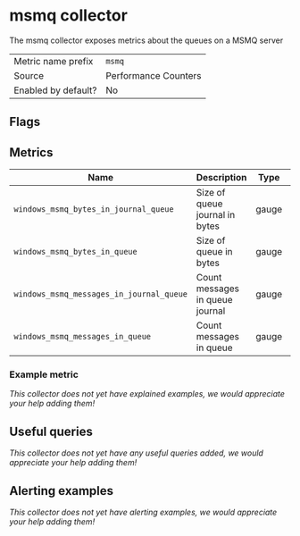 # msmq collector

The msmq collector exposes metrics about the queues on a MSMQ server

|                     |                      |
|---------------------|----------------------|
| Metric name prefix  | `msmq`               |
| Source              | Performance Counters |
| Enabled by default? | No                   |

## Flags

## Metrics

| Name                                     | Description                     | Type  | Labels |
|------------------------------------------|---------------------------------|-------|--------|
| `windows_msmq_bytes_in_journal_queue`    | Size of queue journal in bytes  | gauge | `name` |
| `windows_msmq_bytes_in_queue`            | Size of queue in bytes          | gauge | `name` |
| `windows_msmq_messages_in_journal_queue` | Count messages in queue journal | gauge | `name` |
| `windows_msmq_messages_in_queue`         | Count messages in queue         | gauge | `name` |

### Example metric
_This collector does not yet have explained examples, we would appreciate your help adding them!_

## Useful queries
_This collector does not yet have any useful queries added, we would appreciate your help adding them!_

## Alerting examples
_This collector does not yet have alerting examples, we would appreciate your help adding them!_
